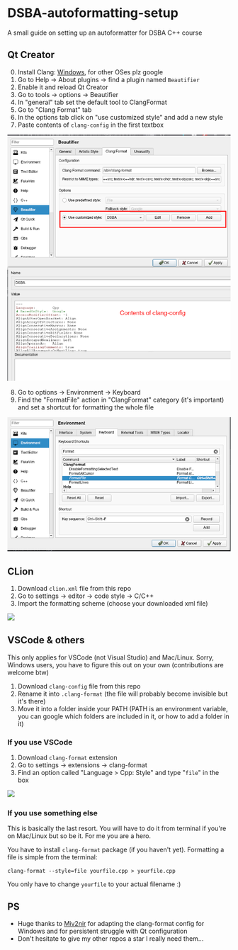 # DSBA-autoformatting-setup
A small guide on setting up an autoformatter for DSBA C++ course

## Qt Creator

0. Install Clang: [Windows](https://llvm.org/builds/), for other OSes plz google
1. Go to Help -> About plugins -> find a plugin named `Beautifier`
2. Enable it and reload Qt Creator
3. Go to tools -> options -> Beautifier
4. In "general" tab set the default tool to ClangFormat
5. Go to "Clang Format" tab
6. In the options tab click on "use customized style" and add a new style
7. Paste contents of `clang-config` in the first textbox

![](assets/qtcreator.png)

8. Go to options -> Environment -> Keyboard
9. Find the "FormatFile" action in "ClangFormat" category (it's important) and set a shortcut for formatting the whole file

![](assets/qtshortcut.png)

## CLion

1. Download `clion.xml` file from this repo
2. Go to settings -> editor -> code style -> C/C++
3. Import the formatting scheme (choose your downloaded xml file)

![](assets/clion.jpg)

## VSCode & others

This only applies for VSCode (not Visual Studio) and Mac/Linux. Sorry, Windows users, you have to figure this out on your own (contributions are welcome btw)

1. Download `clang-config` file from this repo
2. Rename it into `.clang-format` (the file will probably become invisible but it's there)
3. Move it into a folder inside your PATH (PATH is an environment variable, you can google which folders are included in it, or how to add a folder in it)

### If you use VSCode

1. Download `clang-format` extension
2. Go to settings -> extensions -> clang-format
3. Find an option called "Language > Cpp: Style" and type "`file`" in the box

![](assets/vscode.jpg)

### If you use something else

This is basically the last resort. You will have to do it from terminal if you're on Mac/Linux but so be it.
For me you are a hero.

You have to install `clang-format` package (if you haven't yet). Formatting a file is simple from the terminal:

```
clang-format --style=file yourfile.cpp > yourfile.cpp
```

You only have to change `yourfile` to your actual filename :)

## PS

- Huge thanks to [Miv2nir](https://github.com/Miv2nir) for adapting the clang-format config for Windows and for persistent struggle with Qt configuration
- Don't hesitate to give my other repos a star I really need them...

